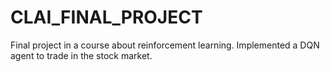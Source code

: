 # CLAI_FINAL_PROJECT
Final project in a course about reinforcement learning. Implemented a DQN agent to trade in the stock market.

